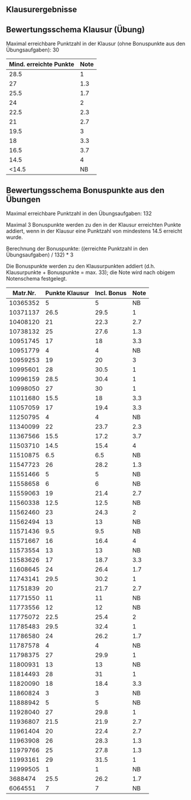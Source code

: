 ## Klausurergebnisse
## Bewertungsschema Klausur (Übung)

Maximal erreichbare Punktzahl in der Klausur (ohne Bonuspunkte aus den Übungsaufgaben): 30

| Mind. erreichte Punkte | Note |
|---|---|
| 28.5 | 1 |
| 27 | 1.3 |
| 25.5 | 1.7 |
| 24 | 2 |
| 22.5 | 2.3 |
| 21 | 2.7 |
| 19.5 | 3 |
| 18 | 3.3 |
| 16.5 | 3.7 |
| 14.5 | 4 |
| <14.5 | NB |

## Bewertungsschema Bonuspunkte aus den Übungen

Maximal erreichbare Punktzahl in den Übungsaufgaben: 132

Maximal 3 Bonuspunkte werden zu den in der Klausur erreichten Punkte addiert, wenn in der Klausur eine Punktzahl von mindestens 14.5 
erreicht wurde.

Berechnung der Bonuspunkte: ((erreichte Punktzahl in den Übungsaufgaben) / 132) * 3

Die Bonuspunkte werden zu den Klausurpunkten addiert (d.h. Klausurpunkte + Bonuspunkte = max. 33); 
die Note wird nach obigem Notenschema festgelegt.


| Matr.Nr. | Punkte Klausur | Incl. Bonus | Note|
|---|---|---|---|
| 10365352 | 5 | 5 | NB |
| 10371137 | 26.5 | 29.5 | 1 |
| 10408120 | 21 | 22.3 | 2.7 |
| 10738132 | 25 | 27.6 | 1.3 |
| 10951745 | 17 | 18 | 3.3 |
| 10951779 | 4 | 4 | NB |
| 10959253 | 19 | 20 | 3 |
| 10995601 | 28 | 30.5 | 1 |
| 10996159 | 28.5 | 30.4 | 1 |
| 10998050 | 27 | 30 | 1 |
| 11011680 | 15.5 | 18 | 3.3 |
| 11057059 | 17 | 19.4 | 3.3 |
| 11250795 | 4 | 4 | NB |
| 11340099 | 22 | 23.7 | 2.3 |
| 11367566 | 15.5 | 17.2 | 3.7 |
| 11503710 | 14.5 | 15.4 | 4 |
| 11510875 | 6.5 | 6.5 | NB |
| 11547723 | 26 | 28.2 | 1.3 |
| 11551466 | 5 | 5 | NB |
| 11558658 | 6 | 6 | NB |
| 11559063 | 19 | 21.4 | 2.7 |
| 11560338 | 12.5 | 12.5 | NB |
| 11562460 | 23 | 24.3 | 2 |
| 11562494 | 13 | 13 | NB |
| 11571436 | 9.5 | 9.5 | NB |
| 11571667 | 16 | 16.4 | 4 |
| 11573554 | 13 | 13 | NB |
| 11583626 | 17 | 18.7 | 3.3 |
| 11608645 | 24 | 26.4 | 1.7 |
| 11743141 | 29.5 | 30.2 | 1 |
| 11751839 | 20 | 21.7 | 2.7 |
| 11771550 | 11 | 11 | NB |
| 11773556 | 12 | 12 | NB |
| 11775072 | 22.5 | 25.4 | 2 |
| 11785483 | 29.5 | 32.4 | 1 |
| 11786580 | 24 | 26.2 | 1.7 |
| 11787578 | 4 | 4 | NB |
| 11798375 | 27 | 29.9 | 1 |
| 11800931 | 13 | 13 | NB |
| 11814493 | 28 | 31 | 1 |
| 11820090 | 18 | 18.4 | 3.3 |
| 11860824 | 3 | 3 | NB |
| 11888942 | 5 | 5 | NB |
| 11928040 | 27 | 29.8 | 1 |
| 11936807 | 21.5 | 21.9 | 2.7 |
| 11961404 | 20 | 22.4 | 2.7 |
| 11963908 | 26 | 28.3 | 1.3 |
| 11979766 | 25 | 27.8 | 1.3 |
| 11993161 | 29 | 31.5 | 1 |
| 11999505 | 1 | 1 | NB |
| 3688474 | 25.5 | 26.2 | 1.7 |
| 6064551 | 7 | 7 | NB |
